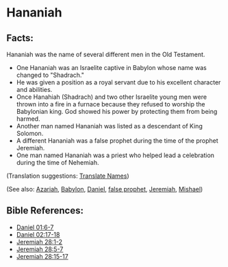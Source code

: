 # Hananiah #

## Facts: ##

Hananiah was the name of several different men in the Old Testament.

* One Hananiah was an Israelite captive in Babylon whose name was changed to "Shadrach."
* He was given a position as a royal servant due to his excellent character and abilities.
* Once Hanahiah (Shadrach) and two other Israelite young men were thrown into a fire in a furnace because they refused to worship the Babylonian king. God showed his power by protecting them from being harmed.
* Another man named Hananiah was listed as a descendant of King Solomon.
* A different Hananiah was a false prophet during the time of the prophet Jeremiah.
* One man named Hananiah was a priest who helped lead a celebration during the time of Nehemiah.

(Translation suggestions: [Translate Names](en/ta-vol1/translate/man/translate-names))

(See also: [Azariah](../other/azariah.md), [Babylon](../other/babylon.md), [Daniel](../other/daniel.md), [false prophet](../other/falseprophet.md), [Jeremiah](../other/jeremiah.md), [Mishael](../other/mishael.md))

## Bible References: ##

* [Daniel 01:6-7](en/tn/dan/help/01/06)
* [Daniel 02:17-18](en/tn/dan/help/02/17)
* [Jeremiah 28:1-2](en/tn/jer/help/28/01)
* [Jeremiah 28:5-7](en/tn/jer/help/28/05)
* [Jeremiah 28:15-17](en/tn/jer/help/28/15)